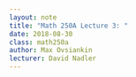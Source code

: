 ```yaml
---
layout: note
title: "Math 250A Lecture 3: "
date: 2018-08-30
class: math250a
author: Max Ovsiankin
lecturer: David Nadler
---
```

